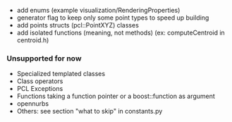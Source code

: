 
- add enums (example visualization/RenderingProperties)
- generator flag to keep only some point types to speed up building
- add points structs (pcl::PointXYZ) classes
- add isolated functions (meaning, not methods) (ex: computeCentroid in centroid.h)

### Unsupported for now
- Specialized templated classes
- Class operators
- PCL Exceptions
- Functions taking a function pointer or a boost::function as argument
- opennurbs
- Others: see section "what to skip" in constants.py